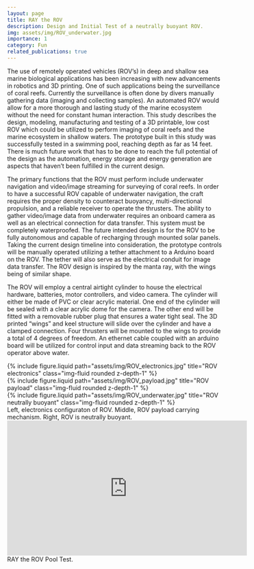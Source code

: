 ```yaml
---
layout: page
title: RAY the ROV
description: Design and Initial Test of a neutrally buoyant ROV.
img: assets/img/ROV_underwater.jpg
importance: 1
category: Fun
related_publications: true
---
```


<!-- Every project has a beautiful feature showcase page.
It's easy to include images in a flexible 3-column grid format.
Make your photos 1/3, 2/3, or full width.

To give your project a background in the portfolio page, just add the img tag to the front matter like so:

    ---
    layout: page
    title: project
    description: a project with a background image
    img: /assets/img/12.jpg
    --- -->

The use of remotely operated vehicles (ROV’s) in deep and shallow sea marine biological applications has been increasing with new advancements in robotics and 3D printing. One of such applications being the surveillance of coral reefs. Currently the  surveillance is often done by divers manually gathering data (imaging and collecting samples). An automated ROV would allow for a more thorough and lasting study of the marine ecosystem without the need for constant human interaction. This study describes the design, modeling, manufacturing and testing of a 3D printable, low cost  ROV which could be utilized to perform imaging of coral reefs and the marine ecosystem in shallow waters. The prototype built in this study was successfully tested in a swimming pool, reaching depth as far as 14 feet. There is much future work that has to be done to reach the full potential of the design as the automation, energy storage and energy generation are aspects that haven’t been fulfilled  in the current design. 

The primary functions that the ROV must perform include underwater navigation and video/image streaming for surveying of coral reefs. In order to have a successful ROV capable of underwater navigation, the craft requires the proper density to counteract buoyancy, multi-directional propulsion, and a reliable receiver to operate the thrusters. The ability to gather video/image data from underwater requires an onboard camera as well as an electrical connection for data transfer. This system must be completely waterproofed. The future intended design is for the ROV to be fully autonomous and capable of recharging through mounted solar panels. Taking the current design timeline into consideration, the prototype controls will be manually operated utilizing a tether attachment to a Arduino board on the ROV. The tether will also serve as the electrical conduit for image data transfer. The ROV design is inspired by the manta ray, with the wings being of similar shape.

The ROV will employ a central airtight cylinder to house the electrical hardware, batteries, motor controllers, and video camera. The cylinder will either be made of PVC or clear acrylic material. One end of the cylinder will be sealed with a clear acrylic dome for the camera. The other end will be fitted with a removable rubber plug that ensures a water tight seal. The 3D printed “wings” and keel structure will slide over the cylinder and have a clamped connection. Four thrusters will be mounted to the wings to provide a total of 4 degrees of freedom. An ethernet cable coupled with an arduino board will be utilized for control input and data streaming back to the ROV operator above water.



<div class="row">
    <div class="col-sm mt-3 mt-md-0">
        {% include figure.liquid path="assets/img/ROV_electronics.jpg" title="ROV electronics" class="img-fluid rounded z-depth-1" %}
    </div>
    <div class="col-sm mt-3 mt-md-0">
        {% include figure.liquid path="assets/img/ROV_payload.jpg" title="ROV payload" class="img-fluid rounded z-depth-1" %}
    </div>
    <div class="col-sm mt-3 mt-md-0">
        {% include figure.liquid path="assets/img/ROV_underwater.jpg" title="ROV neutrally buoyant" class="img-fluid rounded z-depth-1" %}
    </div>
</div>
<div class="caption">
    Left, electronics configuraton of ROV. Middle, ROV payload carrying mechanism. Right, ROV is neutrally buoyant.
</div>


<!-- <div class="row" align="center">
    [![BeagleMAV Flight Demo](https://img.youtube.com/vi/0P7kTeUToKM/0.jpg)](https://www.youtube.com/watch?v=0P7kTeUToKM "BeagleMAV Flight Demo")
</div> -->

<div class="flight-demo-video" align="center">
    <iframe width="560" height="315" src="https://www.youtube.com/embed/MKEA58bmy7I?si=8SYiX7NR85zc5q3q" title="YouTube video player" frameborder="0" allow="accelerometer; autoplay; clipboard-write; encrypted-media; gyroscope; picture-in-picture; web-share" allowfullscreen></iframe>
</div>

<div class="caption">
    RAY the ROV Pool Test.
</div>

